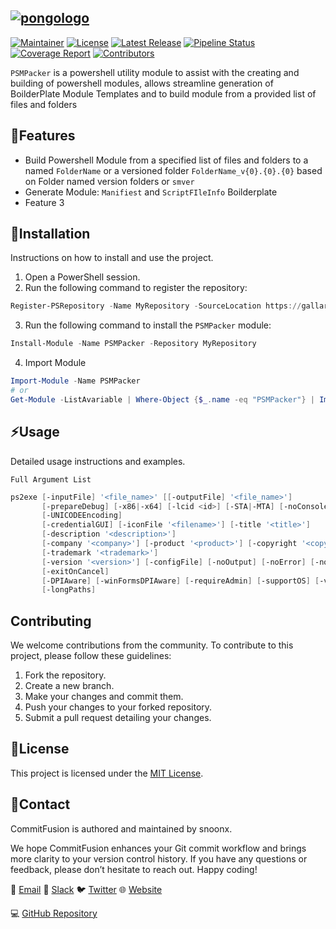 [![pongologo](./BuildTVF-logo.svg)](https://gitlab.snowlab.tk/powershell/BuildTVF/-/blob/main/BuildTVF-logo.svg)
--
[![Maintainer](https://img.shields.io/badge/Maintainer-snoonx-blue??&stype=flat&logo=Personio&logoColor=blue)](https://gitlab.snowlab.tk/snoonx)
[![License](https://img.shields.io/gitlab/license/43?gitlab_url=https%3a%2f%2fgitlab.snowlab.tk&logo=unlicense)](https://gitlab.snowlab.tk/powershell/BuildTVF/-/blob/main/LICENSE)
[![Latest Release](https://gitlab.snowlab.tk/powershell/BuildTVF/-/badges/release.svg)](https://gitlab.snowlab.tk/powershell/BuildTVF/-/releases) 
[![Pipeline Status](https://gitlab.snowlab.tk/powershell/BuildTVF/badges/main/pipeline.svg)](https://gitlab.snowlab.tk/powershell/BuildTVF/-/commits/main) 
[![Coverage Report](https://gitlab.snowlab.tk/powershell/BuildTVF/badgesmain/coverage.svg)](https://gitlab.snowlab.tk/powershell/BuildTVF/-/commits/main)
[![Contributors](https://img.shields.io/gitlab/contributors/powershell/BuildTVF?gitlab_url=https%3a%2f%2fgitlab.snowlab.tk)](https://gitlab.snowlab.tk/powershell/BuildTVF/activity)

`PSMPacker` is a powershell utility module to assist with the creating and building of powershell modules, allows streamline generation of BoilderPlate Module Templates and to build module from a provided list of files and folders

## 🧩Features

- Build Powershell Module from a specified list of files and folders to a named `FolderName` or a versioned folder `FolderName_v{0}.{0}.{0}` based on Folder named version folders or `smver`
- Generate Module: `Manifiest` and `ScriptFIleInfo` Boilderplate
- Feature 3

## 🥽Installation

Instructions on how to install and use the project.
1. Open a PowerShell session.
2. Run the following command to register the repository:
```Powershell
Register-PSRepository -Name MyRepository -SourceLocation https://gallary.microsoft/MyRepository -InstallationPolicy Trusted
```
3. Run the following command to install the `PSMPacker` module:
```powershell
Install-Module -Name PSMPacker -Repository MyRepository 
```
4. Import Module
```powershell
Import-Module -Name PSMPacker
# or
Get-Module -ListAvariable | Where-Object {$_.name -eq "PSMPacker"} | Import-Module
```

## ⚡Usage

Detailed usage instructions and examples.

`Full Argument List`
```powershell 
ps2exe [-inputFile] '<file_name>' [[-outputFile] '<file_name>']
       [-prepareDebug] [-x86|-x64] [-lcid <id>] [-STA|-MTA] [-noConsole] 
       [-UNICODEEncoding]
       [-credentialGUI] [-iconFile '<filename>'] [-title '<title>'] 
       [-description '<description>']
       [-company '<company>'] [-product '<product>'] [-copyright '<copyright>'] 
       [-trademark '<trademark>']
       [-version '<version>'] [-configFile] [-noOutput] [-noError] [-noVisualStyles] 
       [-exitOnCancel]
       [-DPIAware] [-winFormsDPIAware] [-requireAdmin] [-supportOS] [-virtualize] 
       [-longPaths]
```

## Contributing

We welcome contributions from the community. To contribute to this project, please follow these guidelines:

1. Fork the repository.
2. Create a new branch.
3. Make your changes and commit them.
4. Push your changes to your forked repository.
5. Submit a pull request detailing your changes.

## 📑License

This project is licensed under the [MIT License](LICENSE).

## 👤Contact

CommitFusion is authored and maintained by snoonx.

We hope CommitFusion enhances your Git commit workflow and brings more clarity to your version control history. If you have any questions or feedback, please don’t hesitate to reach out. Happy coding!

💌 [Email](mailto:your-email@example.com)
💬 [Slack](https://slack.com/your-channel)
🐦 [Twitter](https://twitter.com/your-twitter-handle)
🌐 [Website](https://your-website.com)

💻 [GitHub Repository](https://github.com/your-username/your-repository)